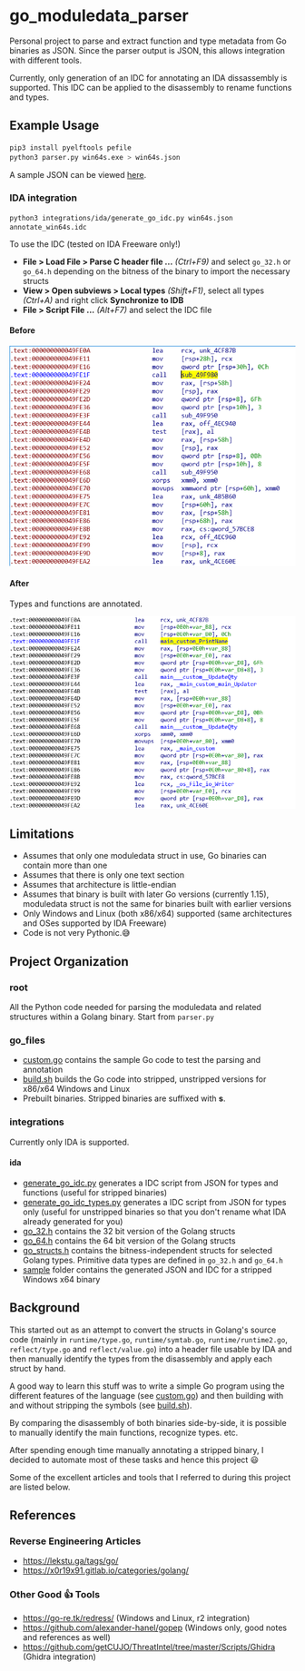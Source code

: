 # go_moduledata_parser

Personal project to parse and extract function and type metadata from Go binaries
as JSON. Since the parser output is JSON, this allows integration with different tools.

Currently, only generation of an IDC for annotating an IDA dissassembly is supported. This IDC
can be applied to the disassembly to rename functions and types.

## Example Usage

```bash
pip3 install pyelftools pefile
python3 parser.py win64s.exe > win64s.json
```

A sample JSON can be viewed [here](integrations/ida/sample/win64s.json).

### IDA integration
```
python3 integrations/ida/generate_go_idc.py win64s.json annotate_win64s.idc
```

To use the IDC (tested on IDA Freeware only!)
* **File > Load File > Parse C header file ...** *(Ctrl+F9)* and select `go_32.h` or `go_64.h` depending on the bitness of the binary to import the necessary structs
* **View > Open subviews > Local types** *(Shift+F1)*, select all types *(Ctrl+A)* and right click **Synchronize to IDB**
* **File > Script File ...** *(Alt+F7)* and select the IDC file

#### Before

![before](imgs/before.png)

#### After

Types and functions are annotated.

![after](imgs/after.png)

## Limitations

* Assumes that only one moduledata struct in use, Go binaries can contain more than one
* Assumes that there is only one text section
* Assumes that architecture is little-endian
* Assumes that binary is built with later Go versions (currently 1.15), moduledata struct is not the same for binaries built with earlier versions
* Only Windows and Linux (both x86/x64) supported (same architectures and OSes supported by IDA Freeware)
* Code is not very Pythonic.:sweat_smile:

## Project Organization

### root

All the Python code needed for parsing the moduledata and related structures
within a Golang binary. Start from `parser.py`

### go_files

* [custom.go](go_files/custom.go) contains the sample Go code to test the parsing
and annotation
* [build.sh](go_files/build.sh) builds the Go code into stripped, unstripped versions for x86/x64 Windows and Linux
* Prebuilt binaries. Stripped binaries are suffixed with **s**.

### integrations

Currently only IDA is supported.

#### ida

* [generate_go_idc.py](integrations/ida/generate_go_idc.py) generates a IDC script from JSON for types and functions (useful for stripped binaries)
* [generate_go_idc_types.py](integrations/ida/generate_go_idc_types.py) generates a IDC script from JSON for types only (useful for unstripped binaries so that you don't rename what IDA already generated for you)
* [go_32.h](integrations/ida/go_32.h) contains the 32 bit version of the Golang structs
* [go_64.h](integrations/ida/go_64.h) contains the 64 bit version of the Golang structs
* [go_structs.h](integrations/ida/go_64.h) contains the bitness-independent
  structs for selected Golang types. Primitive data types are defined in `go_32.h` and `go_64.h`
* [sample](integrations/ida/sample) folder contains the generated JSON and IDC for a stripped Windows x64 binary

## Background

This started out as an attempt to convert the structs in Golang's source code (mainly in `runtime/type.go`, `runtime/symtab.go`, `runtime/runtime2.go`, `reflect/type.go` and `reflect/value.go`) into a header file usable by IDA and then manually identify the types from the disassembly and apply each struct by hand.

A good way to learn this stuff was to write a simple Go program using the different features of the language (see [custom.go](go_files/custom.go)) and then building with and without stripping the symbols (see [build.sh](go_files/build.sh)).

By comparing the disassembly of both binaries side-by-side, it is possible to manually identify the main functions, recognize types. etc.

After spending enough time manually annotating a stripped binary, I decided to automate most of these tasks and hence this project :smiley:

Some of the excellent articles and tools that I referred to during this project are listed below.

## References

### Reverse Engineering Articles

* https://lekstu.ga/tags/go/
* https://x0r19x91.gitlab.io/categories/golang/

### Other Good :thumbsup: Tools

* https://go-re.tk/redress/ (Windows and Linux, r2 integration)
* https://github.com/alexander-hanel/gopep (Windows only, good notes and references as well)
* https://github.com/getCUJO/ThreatIntel/tree/master/Scripts/Ghidra (Ghidra integration)
